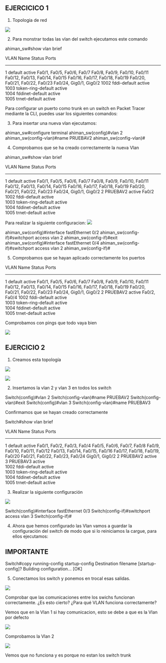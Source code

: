 ## EJERCICICO 1
1. Topologia de red

![](./img/001.png)

2. Para monstrar todas las vlan del switch ejecutamos este comando

ahiman_sw#show vlan brief

VLAN Name                             Status    Ports
---- -------------------------------- --------- -------------------------------
1    default                          active    Fa0/1, Fa0/5, Fa0/6, Fa0/7
                                                Fa0/8, Fa0/9, Fa0/10, Fa0/11
                                                Fa0/12, Fa0/13, Fa0/14, Fa0/15
                                                Fa0/16, Fa0/17, Fa0/18, Fa0/19
                                                Fa0/20, Fa0/21, Fa0/22, Fa0/23
                                                Fa0/24, Gig0/1, Gig0/2
1002 fddi-default                     active    
1003 token-ring-default               active    
1004 fddinet-default                  active    
1005 trnet-default                    active  

Para configurar un puerto como trunk en un switch en Packet Tracer mediante la CLI, puedes usar los siguientes comandos:

3. Para insertar una nueva vlan ejecutamos:

ahiman_sw#configure terminal 
ahiman_sw(config)#vlan 2
ahiman_sw(config-vlan)#name PRUEBAV2
ahiman_sw(config-vlan)#

4. Comprobamos que se ha creado correctamente la nueva Vlan

ahiman_sw#show vlan brief

VLAN Name                             Status    Ports
---- -------------------------------- --------- -------------------------------
1    default                          active    Fa0/1, Fa0/5, Fa0/6, Fa0/7
                                                Fa0/8, Fa0/9, Fa0/10, Fa0/11
                                                Fa0/12, Fa0/13, Fa0/14, Fa0/15
                                                Fa0/16, Fa0/17, Fa0/18, Fa0/19
                                                Fa0/20, Fa0/21, Fa0/22, Fa0/23
                                                Fa0/24, Gig0/1, Gig0/2
2    PRUEBAV2                         active    Fa0/2
1002 fddi-default                     active    
1003 token-ring-default               active    
1004 fddinet-default                  active    
1005 trnet-default                    active

Para realizar la siguiente configuracion:
![](./img/002.png)

ahiman_sw(config)#interface fastEthernet 0/2
ahiman_sw(config-if)#switchport access vlan 2
ahiman_sw(config-if)#exit
ahiman_sw(config)#interface fastEthernet 0/4
ahiman_sw(config-if)#switchport access vlan 2
ahiman_sw(config-if)#

5. Comprobamos que se hayan aplicado correctamente los puertos

VLAN Name                             Status    Ports
---- -------------------------------- --------- -------------------------------
1    default                          active    Fa0/1, Fa0/5, Fa0/6, Fa0/7
                                                Fa0/8, Fa0/9, Fa0/10, Fa0/11
                                                Fa0/12, Fa0/13, Fa0/14, Fa0/15
                                                Fa0/16, Fa0/17, Fa0/18, Fa0/19
                                                Fa0/20, Fa0/21, Fa0/22, Fa0/23
                                                Fa0/24, Gig0/1, Gig0/2
2    PRUEBAV2                         active    Fa0/2, Fa0/4
1002 fddi-default                     active    
1003 token-ring-default               active    
1004 fddinet-default                  active    
1005 trnet-default                    active

Comprobamos con pings que todo vaya bien

![](./img/003.png)

## EJERCICIO 2

1. Creamos esta topología

![](./img/004.png)

![](./img/005.png)

2. Insertamos la vlan 2 y vlan 3 en todos los switch

Switch(config)#vlan 2
Switch(config-vlan)#name PRUEBAV2
Switch(config-vlan)#exit
Switch(config)#vlan 3
Switch(config-vlan)#name PRUEBAV3

Confirmamos que se hayan creado correctamente

Switch#show vlan brief

VLAN Name                             Status    Ports
---- -------------------------------- --------- -------------------------------
1    default                          active    Fa0/1, Fa0/2, Fa0/3, Fa0/4
                                                Fa0/5, Fa0/6, Fa0/7, Fa0/8
                                                Fa0/9, Fa0/10, Fa0/11, Fa0/12
                                                Fa0/13, Fa0/14, Fa0/15, Fa0/16
                                                Fa0/17, Fa0/18, Fa0/19, Fa0/20
                                                Fa0/21, Fa0/22, Fa0/23, Fa0/24
                                                Gig0/1, Gig0/2
2    PRUEBAV2                         active    
3    PRUEBAV3                         active    
1002 fddi-default                     active    
1003 token-ring-default               active    
1004 fddinet-default                  active    
1005 trnet-default                    active

3. Realizar la siguiente configuración

![](./img/006.png)

Switch(config)#interface fastEthernet 0/3
Switch(config-if)#switchport access vlan 3
Switch(config-if)#

4. Ahora que hemos configurado las Vlan vamos a guardar la configuración del switch de modo que si lo reiniciamos la cargue, para ellos ejecutamos:
## IMPORTANTE

Switch#copy running-config startup-config
Destination filename [startup-config]? 
Building configuration...
[OK]

5. Conectamos los switch y ponemos en trocal esas salidas.

![](./img/007.png)

Comprobar que las comunicaciones entre los swichs funcionan correctamente. ¿Es esto
cierto? ¿Para qué VLAN funciona correctamente?

Vemos que en la Vlan 1 si hay comunicacion, esto se debe a que es la Vlan por defecto

![](./img/008.png)

Comprobamos la Vlan 2

![](./img/009.png)

Vemos que no funciona y es porque no estan los switch trunk


